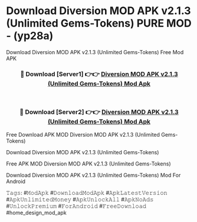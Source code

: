 # Download Diversion MOD APK v2.1.3 (Unlimited Gems-Tokens) PURE MOD - (yp28a)
Download Diversion MOD APK v2.1.3 (Unlimited Gems-Tokens) Free Mod APK

<div align="center">
<h3>🔴 Download [Server1] 👉👉 <a href="https://apk-comot.site?title=Diversion_MOD_APK_v2.1.3_(Unlimited_Gems-Tokens)">Diversion MOD APK v2.1.3 (Unlimited Gems-Tokens) Mod Apk</a></h3><br>

<h3>🔴 Download [Server2] 👉👉 <a href="https://apk-comot.site?title=Diversion_MOD_APK_v2.1.3_(Unlimited_Gems-Tokens)">Diversion MOD APK v2.1.3 (Unlimited Gems-Tokens) Mod Apk</a></h3>
</div>


Free Download APK MOD Diversion MOD APK v2.1.3 (Unlimited Gems-Tokens)

Download Diversion MOD APK v2.1.3 (Unlimited Gems-Tokens) 

Free APK MOD Diversion MOD APK v2.1.3 (Unlimited Gems-Tokens) 

Download Diversion MOD APK v2.1.3 (Unlimited Gems-Tokens) Mod For Android

𝚃𝚊𝚐𝚜: #𝙼𝚘𝚍𝙰𝚙𝚔 #𝙳𝚘𝚠𝚗𝚕𝚘𝚊𝚍𝙼𝚘𝚍𝙰𝚙𝚔 #𝙰𝚙𝚔𝙻𝚊𝚝𝚎𝚜𝚝𝚅𝚎𝚛𝚜𝚒𝚘𝚗 #𝙰𝚙𝚔𝚄𝚗𝚕𝚒𝚖𝚒𝚝𝚎𝚍𝙼𝚘𝚗𝚎𝚢 #𝙰𝚙𝚔𝚄𝚗𝚕𝚘𝚌𝚔𝙰𝚕𝚕 #𝙰𝚙𝚔𝙽𝚘𝙰𝚍𝚜 #𝚄𝚗𝚕𝚘𝚌𝚔𝙿𝚛𝚎𝚖𝚒𝚞𝚖 #𝙵𝚘𝚛𝙰𝚗𝚍𝚛𝚘𝚒𝚍 #𝙵𝚛𝚎𝚎𝙳𝚘𝚠𝚗𝚕𝚘𝚊𝚍 #home_design_mod_apk